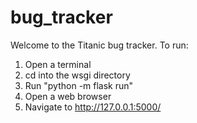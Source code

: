 # bug_tracker
Welcome to the Titanic bug tracker.
To run:
1) Open a terminal
2) cd into the wsgi directory
3) Run "python -m flask run"
4) Open a web browser
5) Navigate to http://127.0.0.1:5000/